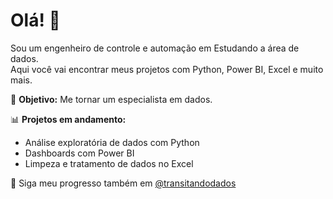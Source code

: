 # Olá! 👋

Sou um engenheiro de controle e automação em Estudando a área de dados.  
Aqui você vai encontrar meus projetos com Python, Power BI, Excel e muito mais.

🎯 **Objetivo:** Me tornar um especialista em dados.

📊 **Projetos em andamento:**  
- Análise exploratória de dados com Python  
- Dashboards com Power BI  
- Limpeza e tratamento de dados no Excel

🚀 Siga meu progresso também em [@transitandodados](https://instagram.com/transitandodados)
